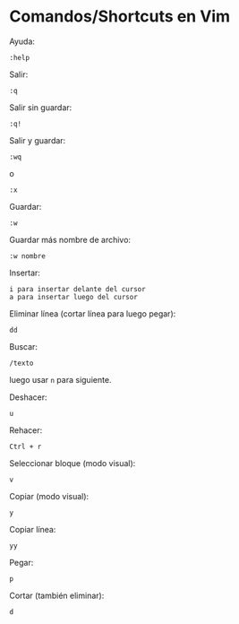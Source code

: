 # Comandos/Shortcuts en Vim

Ayuda:
```
:help
```

Salir:
```
:q
```

Salir sin guardar:
```
:q!
```

Salir y guardar:
```
:wq
```

o

```
:x
```

Guardar:
```
:w
```

Guardar más nombre de archivo:
```
:w nombre
```

Insertar:
```
i para insertar delante del cursor
a para insertar luego del cursor
```

Eliminar línea (cortar línea para luego pegar):
```
dd
```

Buscar:
```
/texto
```
luego usar `n` para siguiente.

Deshacer:
```
u
```

Rehacer:
```
Ctrl + r
```

Seleccionar bloque (modo visual):
```
v
```

Copiar (modo visual):
```
y
```

Copiar línea:
```
yy
```

Pegar:
```
p
```

Cortar (también eliminar):
```
d
```
